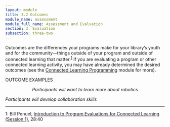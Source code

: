 ```yaml
---
layout: module
title: 3.2 Outcomes
module_name: assessment
module_full_name: Assessment and Evaluation
section: 3. Evaluation
subsection: three-two
---
```


Outcomes are the differences your programs make for your library’s youth and for the community—things outside of your program and outside of connected learning that matter.<sup>[1](#fn1)</sup> If you are evaluating a program or other connected learning activity, you may have already determined the desired outcomes (see the [Connected Learning Programming](../programming) module for more).  

<div class="case_study_box">  

<p><span class="box-title">OUTCOME EXAMPLES</span></p> 

<p style="text-align:center">
  <i>Participants will want to learn more about robotics</i><br>

  <i>Participants will develop collaboration skills</i>
</p>  
</div>

<hr/>

<a name="fn1">1</a>:  Bill Penuel, [Introduction to Program Evaluations for Connected Learning (Session 1)](https://youtu.be/WXbkeFIEN8Y), 28:40
